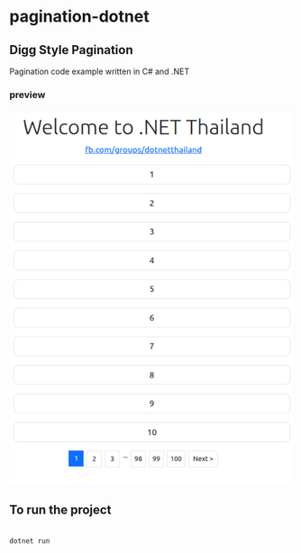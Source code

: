 # pagination-dotnet

## Digg Style Pagination

Pagination code example written in C# and .NET

### preview

![Digg Style Paginationp preview](preview.png)


## To run the project

```sh

dotnet run
```
